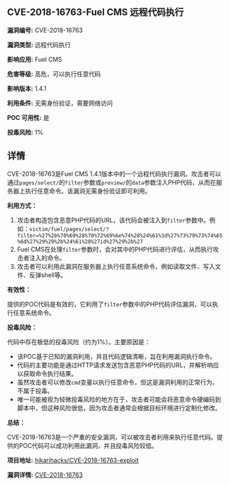 ## CVE-2018-16763-Fuel CMS 远程代码执行

**漏洞编号:** CVE-2018-16763

**漏洞类型:** 远程代码执行

**影响应用:** Fuel CMS

**危害等级:** 高危，可以执行任意代码

**影响版本:** 1.4.1

**利用条件:** 无需身份验证，需要网络访问

**POC 可用性:** 是

**投毒风险:** 1%

## 详情

CVE-2018-16763是Fuel CMS 1.4.1版本中的一个远程代码执行漏洞。攻击者可以通过`pages/select/`的`filter`参数或`preview/`的`data`参数注入PHP代码，从而在服务器上执行任意命令。该漏洞无需身份验证即可利用。

**利用方式：**

1.  攻击者构造包含恶意PHP代码的URL，该代码会被注入到`filter`参数中。例如：`victim/fuel/pages/select/?filter=%27%2b%70%69%28%70%72%69%6e%74%28%24%61%3d%27%73%79%73%74%65%6d%27%29%29%2b%24%61%28%27id%27%29%2b%27`
2.  Fuel CMS在处理`filter`参数时，会对其中的PHP代码进行评估，从而执行攻击者注入的命令。
3.  攻击者可以利用此漏洞在服务器上执行任意系统命令，例如读取文件、写入文件、反弹shell等。

**有效性：**

提供的POC代码是有效的，它利用了`filter`参数中的PHP代码评估漏洞，可以执行任意系统命令。

**投毒风险：**

代码中存在极低的投毒风险（约为1%）。主要原因是：

*   该POC基于已知的漏洞利用，并且代码逻辑清晰，旨在利用漏洞执行命令。
*   代码的主要功能是通过HTTP请求发送包含恶意PHP代码的URL，并解析响应以获取命令执行结果。
*   虽然攻击者可以修改`cmd`变量以执行任意命令，但这是漏洞利用的正常行为，不属于投毒。
*   唯一可能被视为轻微投毒风险的地方在于，攻击者可能会将恶意命令硬编码到脚本中，但这种风险很低，因为攻击者通常会根据目标环境进行定制化修改。

**总结：**

CVE-2018-16763是一个严重的安全漏洞，可以被攻击者利用来执行任意代码。提供的POC代码可以成功利用此漏洞，并且投毒风险较低。

**项目地址:** [hikarihacks/CVE-2018-16763-exploit](https://github.com/hikarihacks/CVE-2018-16763-exploit)

**漏洞详情:** [CVE-2018-16763](https://nvd.nist.gov/vuln/detail/CVE-2018-16763)
